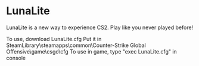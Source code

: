 # LunaLite
LunaLite is a new way to experience CS2. Play like you never played before!

To use, download LunaLite.cfg
Put it in SteamLibrary\steamapps\common\Counter-Strike Global Offensive\game\csgo\cfg
To use in game, type "exec LunaLite.cfg" in console
